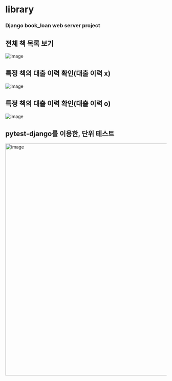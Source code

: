 # library
### Django book_loan web server project

## 전체 책 목록 보기
![image](https://github.com/user-attachments/assets/97431e6d-2deb-42c3-ba66-bd348406f9e7)

## 특정 책의 대출 이력 확인(대출 이력 x)
![image](https://github.com/user-attachments/assets/b56c1a1c-93b9-43f0-bc04-8be1b6cceb07)

## 특정 책의 대출 이력 확인(대출 이력 o)
![image](https://github.com/user-attachments/assets/90688f7c-ce2a-4ab0-a1b8-3a8cee38014d)

## pytest-django를 이용한, 단위 테스트
<img width="723" alt="image" src="https://github.com/user-attachments/assets/888439b9-78cd-4b83-9616-1f285ce4c6d5" />
